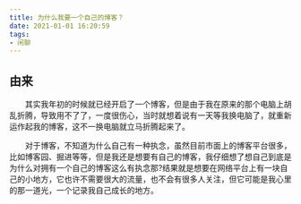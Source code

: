 ```yaml
---
title: 为什么我要一个自己的博客？
date: 2021-01-01 16:20:59
tags:
- 闲聊
---
```


## 由来

&emsp;&emsp;其实我年初的时候就已经开启了一个博客，但是由于我在原来的那个电脑上胡乱折腾，导致用不了了，一度很伤心，当时就想着说有一天等我换电脑了，就重新运作起我的博客，这不一换电脑就立马折腾起来了。

&emsp;&emsp;对于博客，不知道为什么自己有一种执念，虽然目前市面上的博客平台很多，比如博客园、掘进等等，但是我还是想要有自己的博客，我仔细想了想自己到底是为什么对拥有一个自己的博客这么有执念那?结果就是想要在网络平台上有一块自己的小地方，它也许不需要很大的流量，也不会有很多人关注，但它可能是我心里的那一道光，一个记录我自己成长的地方。

